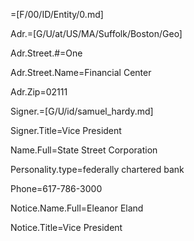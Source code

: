 =[F/00/ID/Entity/0.md]

Adr.=[G/U/at/US/MA/Suffolk/Boston/Geo]

Adr.Street.#=One

Adr.Street.Name=Financial Center

Adr.Zip=02111

Signer.=[G/U/id/samuel_hardy.md]

Signer.Title=Vice President

Name.Full=State Street Corporation

Personality.type=federally chartered bank

Phone=617-786-3000

Notice.Name.Full=Eleanor Eland

Notice.Title=Vice President

